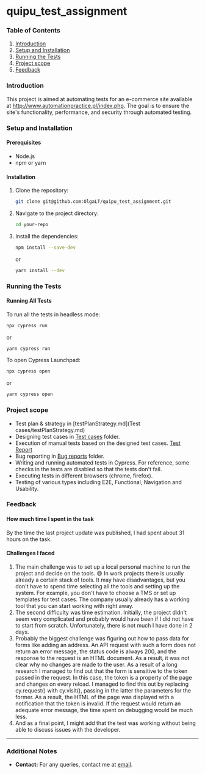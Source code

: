 # quipu_test_assignment

### Table of Contents
1. [Introduction](#introduction)
2. [Setup and Installation](#setup-and-installation)
3. [Running the Tests](#running-the-tests)
4. [Project scope](#project-scope)
5. [Feedback](#feedback)


### Introduction
This project is aimed at automating tests for an e-commerce site available at http://www.automationpractice.pl/index.php. The goal is to ensure the site's functionality, performance, and security through automated testing.

### Setup and Installation

#### Prerequisites
- Node.js
- npm or yarn

#### Installation
1. Clone the repository:
    ```sh
    git clone git@github.com:OlgaLT/quipu_test_assignment.git
    ```
2. Navigate to the project directory:
    ```sh
    cd your-repo
    ```
3. Install the dependencies:
    ```sh
    npm install --save-dev
    ```
   or
    ```sh
    yarn install --dev
    ```

### Running the Tests

#### Running All Tests
To run all the tests in headless mode:
```sh
npx cypress run 
```
or
```sh
yarn cypress run
```

To open Cypress Launchpad:
```sh
npx cypress open 
```
or
```sh
yarn cypress open
```

### Project scope
- Test plan & strategy in [testPlanStrategy.md](Test cases/testPlanStrategy.md)
- Designing test cases in [Test cases](https://github.com/OlgaLT/quipu_test_assignment/blob/4e4fdec00ac368b1ca64a1514840943bca018c26/Test%20cases) folder.
- Execution of manual tests based on the designed test cases. [Test Report](https://github.com/OlgaLT/quipu_test_assignment/blob/4e4fdec00ac368b1ca64a1514840943bca018c26/Test%20cases/testReport.md)
- Bug reporting in [Bug reports](https://github.com/OlgaLT/quipu_test_assignment/blob/4e4fdec00ac368b1ca64a1514840943bca018c26/Bug%20reports) folder.
- Writing and running automated tests in Cypress. For reference, some checks in the tests are disabled so that the tests don't fail.
- Executing tests in different browsers (chrome, firefox).
- Testing of various types including E2E, Functional, Navigation and Usability.

### Feedback

#### How much time I spent in the task
By the time the last project update was published, I had spent about 31 hours on the task.

#### Challenges I faced
1. The main challenge was to set up a local personal machine to run the project and decide on the tools. 😅 In work projects there is usually already a certain stack of tools. It may have disadvantages, but you don't have to spend time selecting all the tools and setting up the system.  For example, you don't have to choose a TMS or set up templates for test cases. The company usually already has a working tool that you can start working with right away.
2. The second difficulty was time estimation. Initially, the project didn't seem very complicated and probably would have been if I did not have to start from scratch. Unfortunately, there is not much I have done in 2 days.
3. Probably the biggest challenge was figuring out how to pass data for forms like adding an address. An API request with such a form does not return an error message, the status code is always 200, and the response to the request is an HTML document. As a result, it was not clear why no changes are made to the user. As a result of a long research I managed to find out that the form is sensitive to the token passed in the request. In this case, the token is a property of the page and changes on every reload. I managed to find this out by replacing cy.request() with cy.visit(), passing in the latter the parameters for the former. As a result, the HTML of the page was displayed with a notification that the token is invalid. If the request would return an adequate error message, the time spent on debugging would be much less.
4. And as a final point, I might add that the test was working without being able to discuss issues with the developer.


---

### Additional Notes
- **Contact:** For any queries, contact me at [email](mailto:buolabuis@gmail.com).
